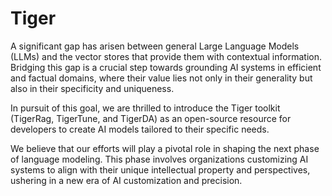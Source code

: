# Tiger

A significant gap has arisen between general Large Language Models (LLMs) and the vector stores that provide them with contextual information. Bridging this gap is a crucial step towards grounding AI systems in efficient and factual domains, where their value lies not only in their generality but also in their specificity and uniqueness.

In pursuit of this goal, we are thrilled to introduce the Tiger toolkit (TigerRag, TigerTune, and TigerDA) as an open-source resource for developers to create AI models tailored to their specific needs.

We believe that our efforts will play a pivotal role in shaping the next phase of language modeling. This phase involves organizations customizing AI systems to align with their unique intellectual property and perspectives, ushering in a new era of AI customization and precision.
